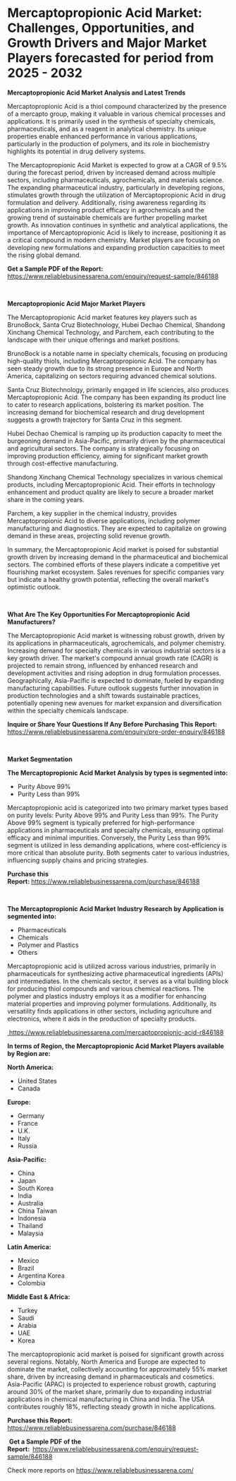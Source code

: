 <p><h1>Mercaptopropionic Acid Market: Challenges, Opportunities, and Growth Drivers and Major Market Players forecasted for period from 2025 - 2032</h1></p><p><strong>Mercaptopropionic Acid Market Analysis and Latest Trends</strong></p>
<p><p>Mercaptopropionic Acid is a thiol compound characterized by the presence of a mercapto group, making it valuable in various chemical processes and applications. It is primarily used in the synthesis of specialty chemicals, pharmaceuticals, and as a reagent in analytical chemistry. Its unique properties enable enhanced performance in various applications, particularly in the production of polymers, and its role in biochemistry highlights its potential in drug delivery systems.</p><p>The Mercaptopropionic Acid Market is expected to grow at a CAGR of 9.5% during the forecast period, driven by increased demand across multiple sectors, including pharmaceuticals, agrochemicals, and materials science. The expanding pharmaceutical industry, particularly in developing regions, stimulates growth through the utilization of Mercaptopropionic Acid in drug formulation and delivery. Additionally, rising awareness regarding its applications in improving product efficacy in agrochemicals and the growing trend of sustainable chemicals are further propelling market growth. As innovation continues in synthetic and analytical applications, the importance of Mercaptopropionic Acid is likely to increase, positioning it as a critical compound in modern chemistry. Market players are focusing on developing new formulations and expanding production capacities to meet the rising global demand.</p></p>
<p><strong>Get a Sample PDF of the Report:&nbsp;</strong> <a href="https://www.reliablebusinessarena.com/enquiry/request-sample/846188?utm_campaign=2630&utm_medium=2&utm_source=Github&utm_content=ia&utm_term=01042025&utm_id=mercaptopropionic-acid">https://www.reliablebusinessarena.com/enquiry/request-sample/846188</a></p>
<p>&nbsp;</p>
<p><strong>Mercaptopropionic Acid Major Market Players</strong></p>
<p><p>The Mercaptopropionic Acid market features key players such as BrunoBock, Santa Cruz Biotechnology, Hubei Dechao Chemical, Shandong Xinchang Chemical Technology, and Parchem, each contributing to the landscape with their unique offerings and market positions.</p><p>BrunoBock is a notable name in specialty chemicals, focusing on producing high-quality thiols, including Mercaptopropionic Acid. The company has seen steady growth due to its strong presence in Europe and North America, capitalizing on sectors requiring advanced chemical solutions.</p><p>Santa Cruz Biotechnology, primarily engaged in life sciences, also produces Mercaptopropionic Acid. The company has been expanding its product line to cater to research applications, bolstering its market position. The increasing demand for biochemical research and drug development suggests a growth trajectory for Santa Cruz in this segment.</p><p>Hubei Dechao Chemical is ramping up its production capacity to meet the burgeoning demand in Asia-Pacific, primarily driven by the pharmaceutical and agricultural sectors. The company is strategically focusing on improving production efficiency, aiming for significant market growth through cost-effective manufacturing.</p><p>Shandong Xinchang Chemical Technology specializes in various chemical products, including Mercaptopropionic Acid. Their efforts in technology enhancement and product quality are likely to secure a broader market share in the coming years.</p><p>Parchem, a key supplier in the chemical industry, provides Mercaptopropionic Acid to diverse applications, including polymer manufacturing and diagnostics. They are expected to capitalize on growing demand in these areas, projecting solid revenue growth.</p><p>In summary, the Mercaptopropionic Acid market is poised for substantial growth driven by increasing demand in the pharmaceutical and biochemical sectors. The combined efforts of these players indicate a competitive yet flourishing market ecosystem. Sales revenues for specific companies vary but indicate a healthy growth potential, reflecting the overall market's optimistic outlook.</p></p>
<p>&nbsp;</p>
<p><strong>What Are The Key Opportunities For Mercaptopropionic Acid Manufacturers?</strong></p>
<p><p>The Mercaptopropionic Acid market is witnessing robust growth, driven by its applications in pharmaceuticals, agrochemicals, and polymer chemistry. Increasing demand for specialty chemicals in various industrial sectors is a key growth driver. The market's compound annual growth rate (CAGR) is projected to remain strong, influenced by enhanced research and development activities and rising adoption in drug formulation processes. Geographically, Asia-Pacific is expected to dominate, fueled by expanding manufacturing capabilities. Future outlook suggests further innovation in production technologies and a shift towards sustainable practices, potentially opening new avenues for market expansion and diversification within the specialty chemicals landscape.</p></p>
<p><strong>Inquire or Share Your Questions If Any Before Purchasing This Report:</strong> <a href="https://www.reliablebusinessarena.com/enquiry/pre-order-enquiry/846188?utm_campaign=2630&utm_medium=2&utm_source=Github&utm_content=ia&utm_term=01042025&utm_id=mercaptopropionic-acid">https://www.reliablebusinessarena.com/enquiry/pre-order-enquiry/846188</a></p>
<p>&nbsp;</p>
<p><strong>Market Segmentation</strong></p>
<p><strong>The Mercaptopropionic Acid Market Analysis by types is segmented into:</strong></p>
<p><ul><li>Purity Above 99%</li><li>Purity Less than 99%</li></ul></p>
<p><p>Mercaptopropionic acid is categorized into two primary market types based on purity levels: Purity Above 99% and Purity Less than 99%. The Purity Above 99% segment is typically preferred for high-performance applications in pharmaceuticals and specialty chemicals, ensuring optimal efficacy and minimal impurities. Conversely, the Purity Less than 99% segment is utilized in less demanding applications, where cost-efficiency is more critical than absolute purity. Both segments cater to various industries, influencing supply chains and pricing strategies.</p></p>
<p><strong>Purchase this Report:&nbsp;</strong><a href="https://www.reliablebusinessarena.com/purchase/846188?utm_campaign=2630&utm_medium=2&utm_source=Github&utm_content=ia&utm_term=01042025&utm_id=mercaptopropionic-acid">https://www.reliablebusinessarena.com/purchase/846188</a></p>
<p>&nbsp;</p>
<p><strong>The Mercaptopropionic Acid Market Industry Research by Application is segmented into:</strong></p>
<p><ul><li>Pharmaceuticals</li><li>Chemicals</li><li>Polymer and Plastics</li><li>Others</li></ul></p>
<p><p>Mercaptopropionic acid is utilized across various industries, primarily in pharmaceuticals for synthesizing active pharmaceutical ingredients (APIs) and intermediates. In the chemicals sector, it serves as a vital building block for producing thiol compounds and various chemical reactions. The polymer and plastics industry employs it as a modifier for enhancing material properties and improving polymer formulations. Additionally, its versatility finds applications in other sectors, including agriculture and electronics, where it aids in the production of specialty products.</p></p>
<p><a href="https://www.reliablebusinessarena.com/mercaptopropionic-acid-r846188?utm_campaign=2630&utm_medium=2&utm_source=Github&utm_content=ia&utm_term=01042025&utm_id=mercaptopropionic-acid">&nbsp;https://www.reliablebusinessarena.com/mercaptopropionic-acid-r846188</a></p>
<p><strong>In terms of Region, the Mercaptopropionic Acid Market Players available by Region are:</strong></p>
<p>
    <p> <strong> North America: </strong>
        <ul>
            <li>United States</li>
            <li>Canada</li>
        </ul>
        </p> 
    <p> <strong> Europe: </strong>
        <ul>
            <li>Germany</li>
            <li>France</li>
            <li>U.K.</li>
            <li>Italy</li>
            <li>Russia</li>
        </ul>
        </p> 
    <p> <strong> Asia-Pacific: </strong>
        <ul>
            <li>China</li>
            <li>Japan</li>
            <li>South Korea</li>
            <li>India</li>
            <li>Australia</li>
            <li>China Taiwan</li>
            <li>Indonesia</li>
            <li>Thailand</li>
            <li>Malaysia</li>
        </ul>
        </p> 
    <p> <strong> Latin America: </strong>
        <ul>
            <li>Mexico</li>
            <li>Brazil</li>
            <li>Argentina Korea</li>
            <li>Colombia</li>
        </ul>
        </p> 
    <p> <strong> Middle East & Africa: </strong>
        <ul>
            <li>Turkey</li>
            <li>Saudi</li>
            <li>Arabia</li>
            <li>UAE</li>
            <li>Korea</li>
        </ul>
    </p>
    </p>
<p><p>The mercaptopropionic acid market is poised for significant growth across several regions. Notably, North America and Europe are expected to dominate the market, collectively accounting for approximately 55% market share, driven by increasing demand in pharmaceuticals and cosmetics. Asia-Pacific (APAC) is projected to experience robust growth, capturing around 30% of the market share, primarily due to expanding industrial applications in chemical manufacturing in China and India. The USA contributes roughly 18%, reflecting steady growth in niche applications.</p></p>
<p><strong>Purchase this Report: </strong><a href="https://www.reliablebusinessarena.com/purchase/846188?utm_campaign=2630&utm_medium=2&utm_source=Github&utm_content=ia&utm_term=01042025&utm_id=mercaptopropionic-acid">https://www.reliablebusinessarena.com/purchase/846188</a></p>
<p>&nbsp;<strong>Get a Sample PDF of the Report:&nbsp;&nbsp;</strong><a href="https://www.reliablebusinessarena.com/enquiry/request-sample/846188?utm_campaign=2630&utm_medium=2&utm_source=Github&utm_content=ia&utm_term=01042025&utm_id=mercaptopropionic-acid">https://www.reliablebusinessarena.com/enquiry/request-sample/846188</a></p>
<p><strong></strong></p>
<p>Check more reports on <a href="https://www.reliablebusinessarena.com/?utm_campaign=2630&utm_medium=2&utm_source=Github&utm_content=ia&utm_term=01042025&utm_id=mercaptopropionic-acid">https://www.reliablebusinessarena.com/</a></p>